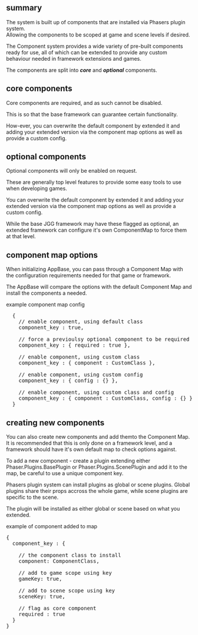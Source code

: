 ## summary

The system is built up of components that are installed via Phasers plugin system.  
Allowing the components to be scoped at game and scene levels if desired.

The Component system provides a wide variety of pre-built components ready for use, all of which can be extended to provide any custom behaviour needed in framework extensions and games.

The components are split into **_core_** and **_optional_** components.

## core components

Core components are required, and as such cannot be disabled.

This is so that the base framework can guarantee certain functionality.

How-ever, you can overwrite the default component by extended it and adding your extended version via the component map options as well as provide a custom config.

## optional components

Optional components will only be enabled on request.

These are generally top level features to provide some easy tools to use when developing games.

You can overwrite the default component by extended it and adding your extended version via the component map options as well as provide a custom config.

While the base JGG framework may have these flagged as optional, an extended framework can configure it's own ComponentMap to force them at that level.

## component map options

When initializing AppBase, you can pass through a Component Map with the configuration requirements needed for that game or framework.

The AppBase will compare the options with the default Component Map and install the components a needed.

example component map config

<pre>
  {
    // enable component, using default class
    component_key : true,

    // force a previoulsy optional component to be required
    component_key : { required : true },

    // enable component, using custom class
    component_key : { component : CustomClass },

    // enable component, using custom config
    component_key : { config : {} },

    // enable component, using custom class and config
    component_key : { component : CustomClass, config : {} }
  }
</pre>

## creating new components

You can also create new components and add themto the Component Map.
It is recommended that this is only done on a framework level, and a framework should have it's own default map to check options against.

To add a new component - create a plugin extending either Phaser.Plugins.BasePlugin or Phaser.Plugins.ScenePlugin and add it to the map, be careful to use a unique component key.

Phasers plugin system can install plugins as global or scene plugins. Global plugins share their props accross the whole game, while scene plugins are specific to the scene.

The plugin will be installed as either global or scene based on what you extended.

example of component added to map

<pre>
{
  component_key : {

    // the component class to install
    component: ComponentClass,

    // add to game scope using key
    gameKey: true,

    // add to scene scope using key
    sceneKey: true,

    // flag as core component
    required : true
  }
}
</pre>
